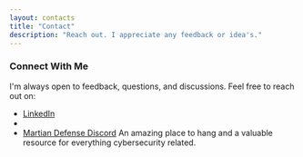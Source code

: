 ```yaml
---
layout: contacts
title: "Contact"
description: "Reach out. I appreciate any feedback or idea's."
---
```


### Connect With Me  

I'm always open to feedback, questions, and discussions. Feel free to reach out on:  


<ul>
  <li><a href="https://www.linkedin.com/in/tdustin/">LinkedIn</a></li>
  <li>
    <!-- Attempt to obfuscate email -->
    <script type="text/javascript">
    document.write('<a href="mailto:' + '90dus.ty09' + '@' + 'gmail.com">Email</a>');
    </script>
  </li>
  <li><a href="https://discord.gg/NBkBGnvf2K">Martian Defense Discord</a> An amazing place to hang and a valuable resource for everything cybersecurity related.</li>
</ul>